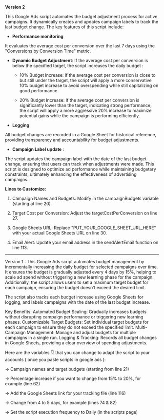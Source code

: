 **Version 2**

This Google Ads script automates the budget adjustment process for active campaigns. It dynamically creates and updates campaign labels to track the last budget change. The key features of this script include:

- **Performance monitoring**

It evaluates the average cost per conversion over the last 7 days using the "Conversions by Conversion Time" metric.

- **Dynamic Budget Adjustment**: If the average cost per conversion is below the specified target, the script increases the daily budget :
  
    - 10% Budget Increase: If the average cost per conversion is close to but still under the target, the script will apply a more conservative 10% budget increase to avoid overspending while still capitalizing on good performance.

    -  20% Budget Increase: If the average cost per conversion is significantly lower than the target, indicating strong performance, the script will apply a more aggressive 20% increase to maximize potential gains while the campaign is performing efficiently.

- **Logging**

All budget changes are recorded in a Google Sheet for historical reference, providing transparency and accountability for budget adjustments.

- **Campaign Label update** :

The script updates the campaign label with the date of the last budget change, ensuring that users can track when adjustments were made.
This script is designed to optimize ad performance while maintaining budgetary constraints, ultimately enhancing the effectiveness of advertising campaigns.

**Lines to Customize:**

1. Campaign Names and Budgets: Modify in the campaignBudgets variable (starting at line 20).

2. Target Cost per Conversion: Adjust the targetCostPerConversion on line 27.

3. Google Sheets URL: Replace "PUT_YOUR_GOOGLE_SHEET_URL_HERE" with your actual Google Sheets URL on line 30.

4. Email Alert: Update your email address in the sendAlertEmail function on line 113.

-------------------------------
Version 1 : 
This Google Ads script automates budget management by incrementally increasing the daily budget for selected campaigns over time. It ensures the budget is gradually adjusted every 4 days by 15%, helping to scale ad spend without triggering a new learning phase for the campaign. Additionally, the script allows users to set a maximum target budget for each campaign, ensuring the budget doesn’t exceed the desired limit.

The script also tracks each budget increase using Google Sheets for logging, and labels campaigns with the date of the last budget increase.

Key Benefits:
Automated Budget Scaling: Gradually increases budgets without disrupting campaign performance or triggering new learning phases.
Customizable Target Budgets: Set individual target budgets for each campaign to ensure they do not exceed the specified limit.
Multi-Campaign Management: Manage and adjust budgets for multiple campaigns in a single run.
Logging & Tracking: Records all budget changes in Google Sheets, providing a clear overview of spending adjustments.


Here are the variables 👇 that you can change to adapt the script to your accounts ( once you paste scripts in google ads ):

→ Campaign names and target budgets (starting from line 21)

→ Percentage increase if you want to change from 15% to 20%, for example (line 62)

→ Add the Google Sheets link for your tracking file (line 116)

→ Change from 4 to 5 days, for example (lines 74 & 82)

→ Set the script execution frequency to Daily (in the scripts page)
